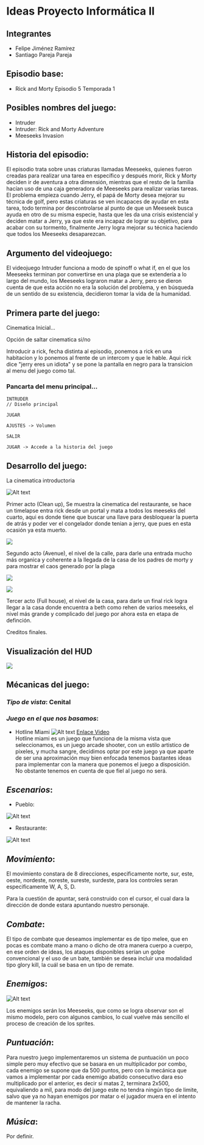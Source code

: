 # Ideas Proyecto Informática II

## Integrantes
* Felipe Jiménez Ramírez
* Santiago Pareja Pareja

## Episodio base:
* Rick and Morty Episodio 5 Temporada 1 

## Posibles nombres del juego:

* Intruder
* Intruder: Rick and Morty Adventure
* Meeseeks Invasion

## Historia del episodio:

El episodio trata sobre unas criaturas llamadas Meeseeks, quienes fueron creadas para realizar una tarea en específico y después morir, Rick y Morty deciden ir de aventura a otra dimensión, mientras que el resto de la familia hacían uso de una caja generadora de Meeseeks para realizar varias tareas. El problema empieza cuando Jerry, el papá de Morty desea mejorar su técnica de golf, pero estas criaturas se ven incapaces de ayudar en esta tarea, todo termina por descontrolarse al punto de que un Meeseek busca ayuda en otro de su misma especie, hasta que les da una crisis existencial y deciden matar a Jerry, ya que este era incapaz de lograr su objetivo, para acabar con su tormento, finalmente Jerry logra mejorar su técnica haciendo que todos los Meeseeks desaparezcan.

## Argumento del videojuego:

El videojuego Intruder funciona a modo de spinoff o what if, en el que los Meeseeks terminan por convertirse en una plaga que se extendería a lo largo del mundo, los Meeseeks lograron matar a Jerry, pero se dieron cuenta de que esta acción no era la solución del problema, y en búsqueda de un sentido de su existencia, decidieron tomar la vida de la humanidad.

## Primera parte del juego:

Cinematica Inicial...

Opción de saltar cinematica si/no

Introducir a rick, fecha distinta al episodio, ponemos a rick en una habitacion y lo ponemos al frente de un intercom y que le hable. Aqui rick dice "jerry eres un idiota" y se pone
la pantalla en negro para la transicion al menu del juego como tal.

### Pancarta del menu principal...
    INTRUDER
    // Diseño principal

    JUGAR

    AJUSTES -> Volumen

    SALIR

    JUGAR -> Accede a la historia del juego

## Desarrollo del juego:

La cinematica introductoria

![Alt text](https://i.imgur.com/FE5xGGH.png)

Primer acto (Clean up), Se muestra la cinematica del restaurante, se hace un timelapse
entra rick desde un portal y mata a todos los meeseks del cuarto, aqui es donde
tiene que buscar una llave para desbloquear la puerta de atrás y poder ver el
congelador donde tenian a jerry, que pues en esta ocasión ya esta muerto.

![](https://i.imgur.com/TOVoW41.png)

Segundo acto (Avenue), el nivel de la calle, para darle una entrada mucho más organica y coherente a la llegada de la casa de los padres de morty y para mostrar el caos generado por la plaga

![](https://i.imgur.com/HvldZUT.png)

![](https://i.imgur.com/EYYnvTD.png)

Tercer acto (Full house), el nivel de la casa, para darle un final rick logra llegar a la casa donde encuentra a beth como rehen de varios meeseks, el nivel más grande y complicado del juego por ahora esta en etapa de definción.

Creditos finales.

## Visualización del HUD

![](https://i.imgur.com/aFexfc4.png)

## Mécanicas del juego:

### *Tipo de vista*: Cenital

### *Juego en el que nos basamos*:

* Hotline Miami
![Alt text](https://i.imgur.com/2aWPpyj.jpg)
[Enlace Video](https://www.youtube.com/watch?v=fGzsLU4slGk)<br>
Hotline miami es un juego que funciona de la misma vista que seleccionamos, es un juego arcade shooter, con un estilo artistico de pixeles, y mucha sangre, decidimos optar por este juego ya que aparte de ser una aproximación muy bien enfocada tenemos bastantes ideas para implementar con la manera que ponemos el juego a disposición. No obstante tenemos en cuenta de que fiel al juego no será.



## *Escenarios*:

* Pueblo:

![Alt text](https://i.imgur.com/2Zsf7pv.png)

* Restaurante:

![Alt text](https://i.imgur.com/YuO80uI.png)
 

## *Movimiento*:

El movimiento constara de 8 direcciones, especificamente norte, sur, este, oeste, nordeste, noreste, sureste, surdeste, para los controles seran especificamente W, A, S, D.

Para la cuestión de apuntar, será construido con el cursor, el cual dara la dirección de donde estara apuntando nuestro personaje.

## *Combate*:
El tipo de combate que deseamos implementar es de tipo melee, que en pocas es combate mano a mano o dicho de otra manera cuerpo a cuerpo, en ese orden de ideas, los ataques disponibles serían un golpe convencional y el uso de un bate, también se desea incluir una modalidad tipo glory kill, la cuál se basa en un tipo de remate.

## *Enemigos*:

![Alt text](https://i.imgur.com/3tfr5eE.png)<br>

Los enemigos serán los Meeseeks, que como se logra observar son el mismo modelo, pero con algunos cambios, lo cual vuelve más sencillo el proceso de creación de los sprites.

## *Puntuación*:

Para nuestro juego implementaremos un sistema de puntuación un poco simple pero muy efectivo que se basara en un multiplicador por combo, cada enemigo se supone que da 500 puntos, pero con la mecánica que vamos a implementar por cada enemigo abatido consecutivo dara eso multiplicado por el anterior, es decir si matas 2, terminara 2x500, equivaliendo a mil, para modo del juego este no tendra ningún tipo de limite, salvo que ya no hayan enemigos por matar o el jugador muera en el intento de mantener la racha.


## *Música*:

Por definir. 